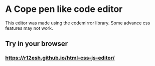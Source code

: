 # A Cope pen like code editor
This editor was made using the codemirror library.
Some advance css features may not work.

## Try in your browser
### https://r12esh.github.io/html-css-js-editor/
